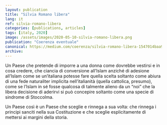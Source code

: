 ```yaml
---
layout: publication
title: "Silvia Romano libera"
lang: it
ref: silvia-romano-libera
categories: [publications, articles]
tags: [italy, 2020]
image: /assets/images/2020-05-10-silvia-romano-libera.png
publication: "Coerenza eventuale"
canonical: https://medium.com/coerenza/silvia-romano-libera-1547014baa96
archive:
---
```


Un Paese che pretende di imporre a una donna come dovrebbe vestirsi e in cosa credere, che ciancia di conversione all’Islam anziché di adesione all’Islam come se un’italiana potesse fare quella scelta soltanto come abiura di una fede naturaliter implicita nell’italianità (quella cattolica, presumo), come se l’Islam in sé fosse qualcosa di talmente alieno da un “noi” che la libera decisione di aderirvi si può concepire soltanto come una specie di sindrome di Stoccolma.

Un Paese così è un Paese che sceglie e rinnega a sua volta: che rinnega i principi sanciti nella sua Costituzione e che sceglie esplicitamente di mettersi ai margini della storia.
